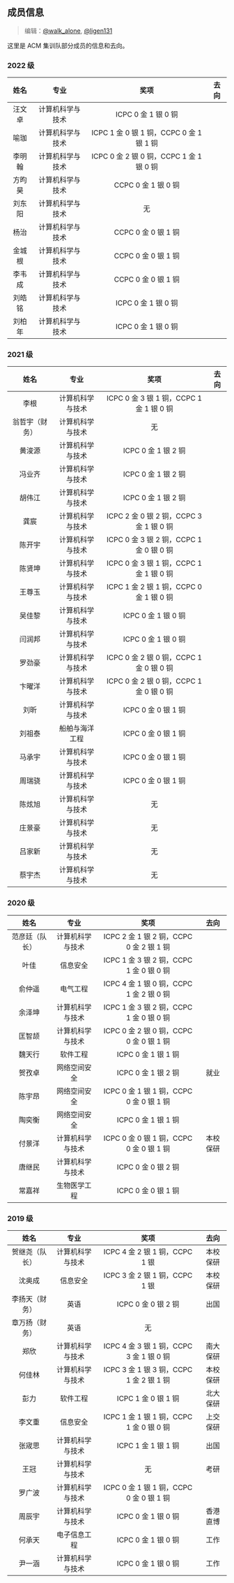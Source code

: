 ## 成员信息

> 编辑：[@walk_alone](https://github.com/walkalone20), [@ligen131](https://github.com/ligen131)

这里是 ACM 集训队部分成员的信息和去向。

### 2022 级

|   姓名   |   专业   |   奖项   |  去向 |
| :----: | :----: | :----: |:----:|
|汪文卓|计算机科学与技术|ICPC 0 金 1 银 0 铜||
|喻珈|计算机科学与技术|ICPC 1 金 0 银 1 铜，CCPC 0 金 1 银 1 铜||
|李明翰|计算机科学与技术|ICPC 0 金 2 银 0 铜，CCPC 1 金 1 银 0 铜||
|方昀昊|计算机科学与技术|CCPC 0 金 1 银 0 铜||
|刘东阳|计算机科学与技术|无||
|杨治|计算机科学与技术|CCPC 0 金 0 银 1 铜||
|金城根|计算机科学与技术|CCPC 0 金 0 银 1 铜||
|李韦成|计算机科学与技术|CCPC 0 金 0 银 1 铜||
|刘皓铭|计算机科学与技术|ICPC 0 金 1 银 0 铜||
|刘柏年|计算机科学与技术|ICPC 0 金 1 银 0 铜||

### 2021 级

|   姓名   |   专业   |   奖项   |  去向 |
| :----: | :----: | :----: |:----:|
|李根|计算机科学与技术|ICPC 0 金 3 银 1 铜，CCPC 1 金 1 银 0 铜||
|翁哲宇（财务）|计算机科学与技术|无||
|黄浚源|计算机科学与技术|ICPC 0 金 1 银 2 铜||
|冯业齐|计算机科学与技术|ICPC 0 金 1 银 2 铜||
|胡伟江|计算机科学与技术|ICPC 0 金 1 银 2 铜||
|龚宸|计算机科学与技术|ICPC 2 金 0 银 2 铜，CCPC 3 金 1 银 0 铜||
|陈开宇|计算机科学与技术|ICPC 0 金 3 银 2 铜，CCPC 1 金 0 银 0 铜||
|陈贤坤|计算机科学与技术|ICPC 0 金 3 银 1 铜，CCPC 1 金 1 银 0 铜||
|王尊玉|计算机科学与技术|ICPC 1 金 2 银 1 铜，CCPC 0 金 1 银 0 铜||
|吴佳黎|计算机科学与技术|ICPC 0 金 1 银 0 铜||
|闫润邦|计算机科学与技术|ICPC 0 金 1 银 0 铜||
|罗劲豪|计算机科学与技术|ICPC 0 金 2 银 0 铜，CCPC 1 金 0 银 0 铜||
|卞曜洋|计算机科学与技术|ICPC 0 金 2 银 0 铜，CCPC 1 金 0 银 0 铜||
|刘昕|计算机科学与技术|ICPC 0 金 0 银 1 铜||
|刘祖泰|船舶与海洋工程|ICPC 0 金 0 银 1 铜||
|马承宇|计算机科学与技术|ICPC 0 金 0 银 1 铜||
|周瑞骁|计算机科学与技术|ICPC 0 金 0 银 1 铜||
|陈炫旭|计算机科学与技术|无||
|庄景豪|计算机科学与技术|无||
|吕家新|计算机科学与技术|无||
|蔡宇杰|计算机科学与技术|无||

### 2020 级

|   姓名   |   专业   |   奖项   |  去向 |
| :----: | :----: | :----: |:----:|
|范彦廷（队长）|计算机科学与技术|ICPC 2 金 1 银 2 铜，CCPC 0 金 2 银 1 铜||
|叶佳|信息安全|ICPC 1 金 3 银 2 铜，CCPC 1 金 0 银 0 铜||
|俞仲遥|电气工程|ICPC 4 金 1 银 0 铜，CCPC 1 金 2 银 0 铜||
|余泽坤|计算机科学与技术|ICPC 1 金 3 银 2 铜，CCPC 1 金 0 银 0 铜||
|匡智颉|计算机科学与技术|ICPC 0 金 2 银 0 铜，CCPC 0 金 0 银 1 铜||
|魏天行|软件工程|ICPC 0 金 1 银 1 铜||
|贺孜卓|网络空间安全|ICPC 0 金 1 银 2 铜|就业|
|陈宇昂|网络空间安全|ICPC 0 金 1 银 1 铜，CCPC 0 金 0 银 1 铜||
|陶奕衡|网络空间安全|ICPC 0 金 1 银 1 铜||
|付景洋|计算机科学与技术|ICPC 0 金 0 银 1 铜，CCPC 0 金 0 银 1 铜|本校保研|
|唐继民|计算机科学与技术|ICPC 0 金 0 银 2 铜||
|常嘉祥|生物医学工程|ICPC 0 金 0 银 1 铜||

### 2019 级

|   姓名   |   专业   |   奖项   |  去向 |
| :----: | :----: | :----: |:----:|
|贺继尧（队长）|计算机科学与技术|ICPC 4 金 2 银 1 铜，CCPC 1 银|本校保研|
|沈奥成|信息安全|ICPC 3 金 2 银 1 铜，CCPC 1 银|本校保研|
|李扬天（财务）|英语|ICPC 0 金 0 银 2 铜|出国|
|章万扬（财务）|英语|无||
|郑欣|计算机科学与技术|ICPC 4 金 3 银 1 铜，CCPC 3 金 1 银 0 铜|南大保研|
|何佳林|计算机科学与技术|ICPC 3 金 1 银 3 铜，CCPC 1 金 2 银 1 铜|本校保研|
|彭力|软件工程|ICPC 1 金 0 银 1 铜|北大保研|
|李文重|信息安全|ICPC 1 金 1 银 1 铜，CCPC 1 金 0 银 0 铜|上交保研|
|张宬思|计算机科学与技术|ICPC 1 金 1 银 1 铜|出国|
|王冠|计算机科学与技术|无|考研|
|罗广波|计算机科学与技术|ICPC 0 金 1 银 1 铜，CCPC 0 金 0 银 1 铜||
|周辰宇|计算机科学与技术|ICPC 0 金 1 银 0 铜|香港直博|
|何承天|电子信息工程|ICPC 0 金 1 银 0 铜|工作|
|尹一涵|计算机科学与技术|ICPC 0 金 1 银 0 铜|工作|
